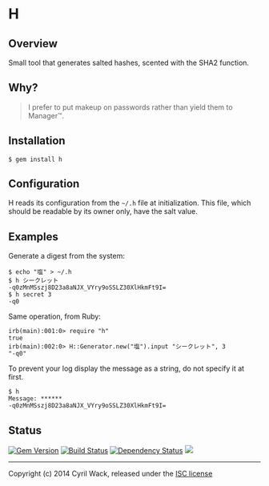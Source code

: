# H

## Overview

Small tool that generates salted hashes, scented with the SHA2 function.

## Why?

> I prefer to put makeup on passwords rather than yield them to Manager™.

## Installation

    $ gem install h

## Configuration

H reads its configuration from the `~/.h` file at initialization.  This file, which should be readable by its owner only, have the salt value.

## Examples

Generate a digest from the system:

    $ echo "塩" > ~/.h
    $ h シークレット
    -q0zMnMSszj8D23a8aNJX_VYry9oSSLZ30XlHkmFt9I=
    $ h secret 3
    -q0

Same operation, from Ruby:

    irb(main):001:0> require "h"
    true
    irb(main):002:0> H::Generator.new("塩").input "シークレット", 3
    "-q0"

To prevent your log display the message as a string, do not specify it at first.

    $ h
    Message: ******
    -q0zMnMSszj8D23a8aNJX_VYry9oSSLZ30XlHkmFt9I=

## Status

[![Gem Version](https://badge.fury.io/rb/h.png)](http://badge.fury.io/rb/h)
[![Build Status](https://secure.travis-ci.org/cyril/h.rb.png)](//travis-ci.org/cyril/h.rb)
[![Dependency Status](https://gemnasium.com/cyril/h.rb.svg)](//gemnasium.com/cyril/h.rb)
![](https://ruby-gem-downloads-badge.herokuapp.com/h?type=total)

* * *

Copyright (c) 2014 Cyril Wack, released under the [ISC license](LICENSE.md)
